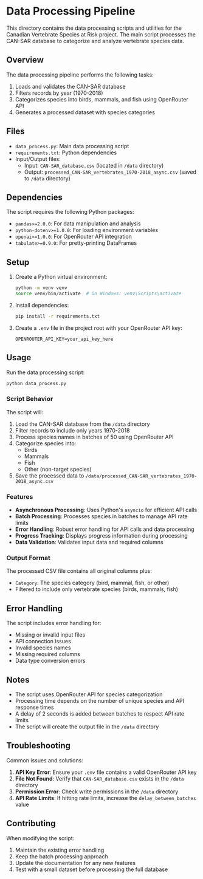 # Data Processing Pipeline

This directory contains the data processing scripts and utilities for the Canadian Vertebrate Species at Risk project. The main script processes the CAN-SAR database to categorize and analyze vertebrate species data.

## Overview

The data processing pipeline performs the following tasks:
1. Loads and validates the CAN-SAR database
2. Filters records by year (1970-2018)
3. Categorizes species into birds, mammals, and fish using OpenRouter API
4. Generates a processed dataset with species categories

## Files

- `data_process.py`: Main data processing script
- `requirements.txt`: Python dependencies
- Input/Output files:
  - Input: `CAN-SAR_database.csv` (located in `/data` directory)
  - Output: `processed_CAN-SAR_vertebrates_1970-2018_async.csv` (saved to `/data` directory)

## Dependencies

The script requires the following Python packages:
- `pandas>=2.0.0`: For data manipulation and analysis
- `python-dotenv>=1.0.0`: For loading environment variables
- `openai>=1.0.0`: For OpenRouter API integration
- `tabulate>=0.9.0`: For pretty-printing DataFrames

## Setup

1. Create a Python virtual environment:
   ```bash
   python -m venv venv
   source venv/bin/activate  # On Windows: venv\Scripts\activate
   ```

2. Install dependencies:
   ```bash
   pip install -r requirements.txt
   ```

3. Create a `.env` file in the project root with your OpenRouter API key:
   ```
   OPENROUTER_API_KEY=your_api_key_here
   ```

## Usage

Run the data processing script:
```bash
python data_process.py
```

### Script Behavior

The script will:
1. Load the CAN-SAR database from the `/data` directory
2. Filter records to include only years 1970-2018
3. Process species names in batches of 50 using OpenRouter API
4. Categorize species into:
   - Birds
   - Mammals
   - Fish
   - Other (non-target species)
5. Save the processed data to `/data/processed_CAN-SAR_vertebrates_1970-2018_async.csv`

### Features

- **Asynchronous Processing**: Uses Python's `asyncio` for efficient API calls
- **Batch Processing**: Processes species in batches to manage API rate limits
- **Error Handling**: Robust error handling for API calls and data processing
- **Progress Tracking**: Displays progress information during processing
- **Data Validation**: Validates input data and required columns

### Output Format

The processed CSV file contains all original columns plus:
- `Category`: The species category (bird, mammal, fish, or other)
- Filtered to include only vertebrate species (birds, mammals, fish)

## Error Handling

The script includes error handling for:
- Missing or invalid input files
- API connection issues
- Invalid species names
- Missing required columns
- Data type conversion errors

## Notes

- The script uses OpenRouter API for species categorization
- Processing time depends on the number of unique species and API response times
- A delay of 2 seconds is added between batches to respect API rate limits
- The script will create the output file in the `/data` directory

## Troubleshooting

Common issues and solutions:
1. **API Key Error**: Ensure your `.env` file contains a valid OpenRouter API key
2. **File Not Found**: Verify that `CAN-SAR_database.csv` exists in the `/data` directory
3. **Permission Error**: Check write permissions in the `/data` directory
4. **API Rate Limits**: If hitting rate limits, increase the `delay_between_batches` value

## Contributing

When modifying the script:
1. Maintain the existing error handling
2. Keep the batch processing approach
3. Update the documentation for any new features
4. Test with a small dataset before processing the full database